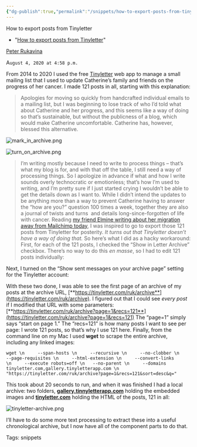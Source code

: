 ```yaml
---
{"dg-publish":true,"permalink":"/snippets/how-to-export-posts-from-tinyletter/","dgHomeLink":true,"dgPassFrontmatter":false}
---
```


How to export posts from Tinyletter
- "[How to export posts from Tinyletter](https://ruk.ca/content/how-export-posts-tinyletter)"

[Peter Rukavina](https://ruk.ca/about-peter-rukavina)

A`ugust 4, 2020 at 4:58 p.m.`

From 2014 to 2020 I used the free [Tinyletter](http://tinyletter.com/) web app to manage a small mailing list that I used to update Catherine’s family and friends on the progress of her cancer. I made 121 posts in all, starting with this explanation:

> Apologies for moving so quickly from handcrafted individual emails to a mailing list, but I was beginning to lose track of who I’d told what about Catherine and her progress, and this seems like a way of doing so that’s sustainable, but without the publicness of a blog, which would make Catherine uncomfortable. Catherine has, however, blessed this alternative.

![mark_in_archive.png](https://ruk.ca/sites/ruk.ca/files/mark_in_archive.png)

![turn_on_archive.png](https://ruk.ca/sites/ruk.ca/files/turn_on_archive.png)

> I’m writing mostly because I need to write to process things – that’s what my blog is for, and with that off the table, I still need a way of processing things. So I apologize in advance if what and how I write sounds overly technocratic or emotionless; that’s how I’m used to writing, and I’m pretty sure if I just started crying I wouldn’t be able to get the details down as I want to.
While I didn’t intend the updates to be anything more than a way to prevent Catherine having to answer the “how are you?” question 100 times a week, together they are also a journal of twists and turns  and details long-since-forgotten of life with cancer.
Reading [my friend Elmine writing about her migration away from Mailchimp today](https://infullflow.net/2020/08/mailchimp-gives-me-more-than-i-want/), I was inspired to go to export those 121 posts from Tinyletter for posterity. *It turns out that Tinyletter doesn’t have a way of doing that.* So here’s what I did as a hacky workaround:
First, for each of the 121 posts, I checked the “Show in Letter Archive” checkbox. There’s no way to do this *en masse*, so I had to edit 121 posts individually:

Next, I turned on the “Show sent messages on your archive page” setting for the Tinyletter account:

With these two done, I was able to see the first page of an archive of my posts at the archive URL, [**https://tinyletter.com/ruk/archive**](https://tinyletter.com/ruk/archive).
I figured out that I could see *every post* if I modified that URL with some parameters: [**https://tinyletter.com/ruk/archive?page=1&recs=121**](https://tinyletter.com/ruk/archive?page=1&recs=121) The “page=1” simply says “start on page 1.” The “recs=121” is how many posts I want to see per page: I wrote 121 posts, so that’s why I use 121 here.
Finally, from the command line on my Mac I used **wget** to scrape the entire archive, including any linked images:

```other
wget \n     --span-hosts \n     --recursive \n     --no-clobber \n     --page-requisites \n     --html-extension \n     --convert-links \n     --execute robots=off \n	 --no-parent \n     --domains tinyletter.com,gallery.tinyletterapp.com \n         "https://tinyletter.com/ruk/archive?page=1&recs=121&sort=desc&q="
```

This took about 20 seconds to run, and when it was finished I had a local archive: two folders, [**gallery.tinnyletterapp.com**](http://gallery.tinnyletterapp.com) holding the embedded images and [**tinyletter.com**](http://tinyletter.com) holding the HTML of the posts, 121 in all:

![tinyletter-archive.png](https://ruk.ca/sites/ruk.ca/files/tinyletter-archive.png)

I’ll have to do some more text processing to extract these into a useful chronological archive, but I now have all of the component parts to do that.

Tags:
  snippets